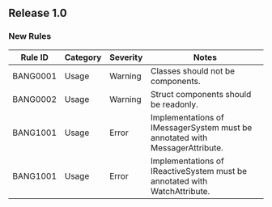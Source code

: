 ## Release 1.0

### New Rules

| Rule ID  | Category | Severity | Notes                                                                        |
|----------|----------|----------|------------------------------------------------------------------------------|
| BANG0001 | Usage    | Warning  | Classes should not be components.                                            |
| BANG0002 | Usage    | Warning  | Struct components should be readonly.                                        |
| BANG1001 | Usage    | Error    | Implementations of IMessagerSystem must be annotated with MessagerAttribute. |
| BANG1001 | Usage    | Error    | Implementations of IReactiveSystem must be annotated with WatchAttribute.    |